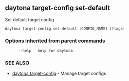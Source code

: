 ## daytona target-config set-default

Set default target config

```
daytona target-config set-default [CONFIG_NAME] [flags]
```

### Options inherited from parent commands

```
      --help   help for daytona
```

### SEE ALSO

* [daytona target-config](daytona_target-config.md)	 - Manage target configs

